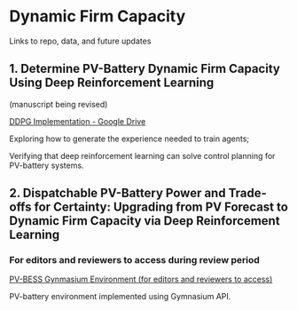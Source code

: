 # Dynamic Firm Capacity
Links to repo, data, and future updates

## 1. Determine PV-Battery Dynamic Firm Capacity Using Deep Reinforcement Learning 
(manuscript being revised)

[DDPG Implementation - Google Drive](https://drive.google.com/drive/folders/1DZXO5jOYUaedVy_0DdGIbAHkPeMiu7DW?usp=share_link)

Exploring how to generate the experience needed to train agents;

Verifying that deep reinforcement learning can solve control planning for PV-battery systems.

## 2. Dispatchable PV-Battery Power and Trade-offs for Certainty: Upgrading from PV Forecast to Dynamic Firm Capacity via Deep Reinforcement Learning 

### For editors and reviewers to access during review period
[PV-BESS Gynmasium Environment (for editors and reviewers to access)](https://github.com/Nero51908/pv-bess-dfc-review/tree/main)

PV-battery environment implemented using Gymnasium API.
